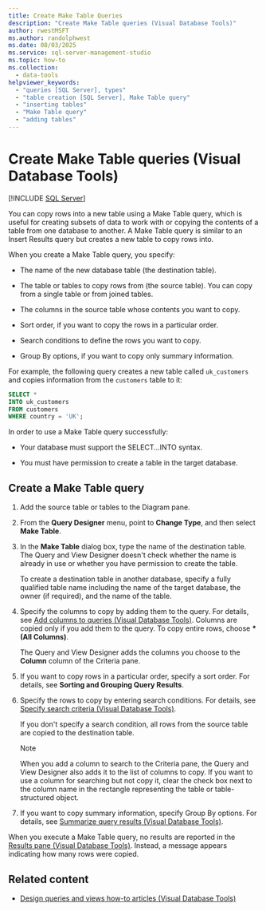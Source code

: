 ```yaml
---
title: Create Make Table Queries
description: "Create Make Table queries (Visual Database Tools)"
author: rwestMSFT
ms.author: randolphwest
ms.date: 08/03/2025
ms.service: sql-server-management-studio
ms.topic: how-to
ms.collection:
  - data-tools
helpviewer_keywords:
  - "queries [SQL Server], types"
  - "table creation [SQL Server], Make Table query"
  - "inserting tables"
  - "Make Table query"
  - "adding tables"
---
```

# Create Make Table queries (Visual Database Tools)

[!INCLUDE [SQL Server](../includes/applies-to-version/sqlserver.md)]

You can copy rows into a new table using a Make Table query, which is useful for creating subsets of data to work with or copying the contents of a table from one database to another. A Make Table query is similar to an Insert Results query but creates a new table to copy rows into.

When you create a Make Table query, you specify:

- The name of the new database table (the destination table).

- The table or tables to copy rows from (the source table). You can copy from a single table or from joined tables.

- The columns in the source table whose contents you want to copy.

- Sort order, if you want to copy the rows in a particular order.

- Search conditions to define the rows you want to copy.

- Group By options, if you want to copy only summary information.

For example, the following query creates a new table called `uk_customers` and copies information from the `customers` table to it:

```sql
SELECT *
INTO uk_customers
FROM customers
WHERE country = 'UK';
```

In order to use a Make Table query successfully:

- Your database must support the SELECT...INTO syntax.

- You must have permission to create a table in the target database.

## Create a Make Table query

1. Add the source table or tables to the Diagram pane.

1. From the **Query Designer** menu, point to **Change Type**, and then select **Make Table**.

1. In the **Make Table** dialog box, type the name of the destination table. The Query and View Designer doesn't check whether the name is already in use or whether you have permission to create the table.

   To create a destination table in another database, specify a fully qualified table name including the name of the target database, the owner (if required), and the name of the table.

1. Specify the columns to copy by adding them to the query. For details, see [Add columns to queries (Visual Database Tools)](add-columns-to-queries-visual-database-tools.md). Columns are copied only if you add them to the query. To copy entire rows, choose **&#42; (All Columns)**.

   The Query and View Designer adds the columns you choose to the **Column** column of the Criteria pane.

1. If you want to copy rows in a particular order, specify a sort order. For details, see **Sorting and Grouping Query Results**.

1. Specify the rows to copy by entering search conditions. For details, see [Specify search criteria (Visual Database Tools)](specify-search-criteria-visual-database-tools.md).

   If you don't specify a search condition, all rows from the source table are copied to the destination table.

   > [!NOTE]  
   > When you add a column to search to the Criteria pane, the Query and View Designer also adds it to the list of columns to copy. If you want to use a column for searching but not copy it, clear the check box next to the column name in the rectangle representing the table or table-structured object.

1. If you want to copy summary information, specify Group By options. For details, see [Summarize query results (Visual Database Tools)](summarize-query-results-visual-database-tools.md).

When you execute a Make Table query, no results are reported in the [Results pane (Visual Database Tools)](results-pane-visual-database-tools.md). Instead, a message appears indicating how many rows were copied.

## Related content

- [Design queries and views how-to articles (Visual Database Tools)](design-queries-and-views-how-to-topics-visual-database-tools.md)
